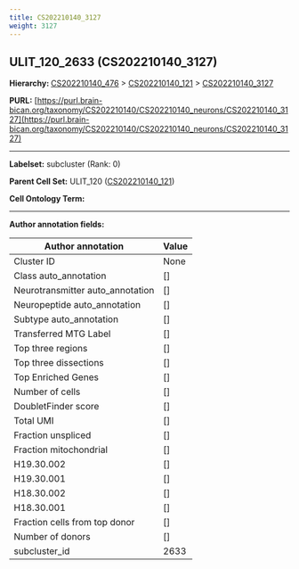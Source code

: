 ```yaml
---
title: CS202210140_3127
weight: 3127
---
```

## ULIT_120_2633 (CS202210140_3127)
<b>Hierarchy: </b>
[CS202210140_476](../CS202210140_476) >
[CS202210140_121](../CS202210140_121) >
[CS202210140_3127](../CS202210140_3127)

**PURL:** [https://purl.brain-bican.org/taxonomy/CS202210140/CS202210140_neurons/CS202210140_3127](https://purl.brain-bican.org/taxonomy/CS202210140/CS202210140_neurons/CS202210140_3127)

---


**Labelset:** subcluster (Rank: 0)

**Parent Cell Set:** ULIT_120 ([CS202210140_121](../CS202210140_121))



**Cell Ontology Term:** 

[MARKER GENES.]: #


---

[TRANSFERRED ANNOTATIONS.]: #


[AUTHOR ANNOTATION FIELDS.]: #


**Author annotation fields:**

| Author annotation | Value |
|-------------------|-------|
|Cluster ID|None|
|Class auto_annotation|[]|
|Neurotransmitter auto_annotation|[]|
|Neuropeptide auto_annotation|[]|
|Subtype auto_annotation|[]|
|Transferred MTG Label|[]|
|Top three regions|[]|
|Top three dissections|[]|
|Top Enriched Genes|[]|
|Number of cells|[]|
|DoubletFinder score|[]|
|Total UMI|[]|
|Fraction unspliced|[]|
|Fraction mitochondrial|[]|
|H19.30.002|[]|
|H19.30.001|[]|
|H18.30.002|[]|
|H18.30.001|[]|
|Fraction cells from top donor|[]|
|Number of donors|[]|
|subcluster_id|2633|

